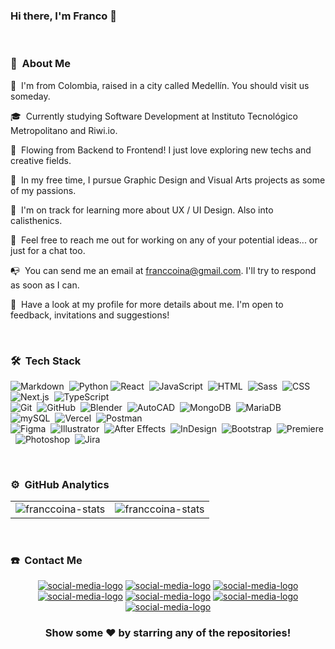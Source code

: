 ### Hi there, I'm Franco 👋

<!--
**franccoina/franccoina** is a ✨ _special_ ✨ repository because its `README.md` (this file) appears on your GitHub profile.

<!-- ## 👋 &nbsp;Hey there! I'm Franco -->

&nbsp;
### 📀 &nbsp;About Me

📍 &nbsp;I'm from Colombia, raised in a city called Medellín. You should visit us someday.

🎓 &nbsp;Currently studying Software Development at Instituto Tecnológico Metropolitano and Riwi.io.

🔎 &nbsp;Flowing from Backend to Frontend! I just love exploring new techs and creative fields.

🌱 &nbsp;In my free time, I pursue Graphic Design and Visual Arts projects as some of my passions.

🧠 &nbsp;I'm on track for learning more about UX / UI Design. Also into calisthenics.

💬 &nbsp;Feel free to reach me out for working on any of your potential ideas... or just for a chat too.

📭 &nbsp;You can send me an email at franccoina@gmail.com. I'll try to respond as soon as I can.

📄 &nbsp;Have a look at my profile for more details about me. I'm open to feedback, invitations and suggestions!

&nbsp;
### 🛠 &nbsp;Tech Stack

![Markdown](https://img.shields.io/badge/-Markdown-05122A?style=flat&logo=markdown)&nbsp;
![Python](https://img.shields.io/badge/-Python-05122A?style=flat&logo=python&logoColor=FFE873)
![React](https://img.shields.io/badge/-React-05122A?style=flat&logo=react&logoColor=FFFFFF)&nbsp;
![JavaScript](https://img.shields.io/badge/-JavaScript-05122A?style=flat&logo=javascript&logoColor=FFD43B)&nbsp;
![HTML](https://img.shields.io/badge/-HTML-05122A?style=flat&logo=HTML5)&nbsp;
![Sass](https://img.shields.io/badge/-Sass-05122A?style=flat&logo=sass&logoColor=C8849F)&nbsp;
![CSS](https://img.shields.io/badge/-CSS-05122A?style=flat&logo=CSS3&logoColor=1572B6)&nbsp;
![Next.js](https://img.shields.io/badge/-Next.js-05122A?style=flat&logo=next.js)&nbsp;
![TypeScript](https://img.shields.io/badge/-TypeScript-05122A?style=flat&logo=typescript)\
![Git](https://img.shields.io/badge/-Git-05122A?style=flat&logo=git)&nbsp;
![GitHub](https://img.shields.io/badge/-GitHub-05122A?style=flat&logo=github)&nbsp;
![Blender](https://img.shields.io/badge/-Blender-05122A?style=flat&logo=blender)&nbsp;
![AutoCAD](https://img.shields.io/badge/-AutoCAD-05122A?style=flat&logo=autocad)&nbsp;
![MongoDB](https://img.shields.io/badge/-MongoDB-05122A?style=flat&logo=mongodb)&nbsp;
![MariaDB](https://img.shields.io/badge/-MariaDB-05122A?style=flat&logo=mariadb)&nbsp;
![mySQL](https://img.shields.io/badge/-mySQL-05122A?style=flat&logo=mysql&logoColor=FF9000)&nbsp;
![Vercel](https://img.shields.io/badge/-Vercel-05122A?style=flat&logo=vercel&logoColor=999999)&nbsp;
![Postman](https://img.shields.io/badge/-Postman-05122A?style=flat&logo=postman)\
![Figma](https://img.shields.io/badge/-Figma-05122A?style=flat&logo=figma&logoColor=FFFFFF)&nbsp;
![Illustrator](https://img.shields.io/badge/-Illustrator-05122A?style=flat&logo=adobe-illustrator)&nbsp;
![After Effects](https://img.shields.io/badge/-After_Effects-05122A?style=flat&logo=adobe-after-effects&logoColor=C8849F)&nbsp;
![InDesign](https://img.shields.io/badge/-InDesign-05122A?style=flat&logo=adobe-indesign)&nbsp;
![Bootstrap](https://img.shields.io/badge/-Bootstrap-05122A?style=flat&logo=bootstrap&logoColor=563D7C)&nbsp;
![Premiere](https://img.shields.io/badge/-Premiere-05122A?style=flat&logo=adobe-premiere-pro)&nbsp;
![Photoshop](https://img.shields.io/badge/-Photoshop-05122A?style=flat&logo=adobe-photoshop)&nbsp;
![Jira](https://img.shields.io/badge/-Jira-05122A?style=flat&logo=jira)&nbsp;

&nbsp;
### ⚙️ &nbsp;GitHub Analytics

<table style="width:100%" align="center">
  <tr>
    <td><img src="https://github-readme-stats.vercel.app/api?username=franccoina&show_icons=true&theme=dark&locale=en&hide_border=true" alt="franccoina-stats"/></td>
    <td><img src="https://github-readme-stats.vercel.app/api/top-langs/?username=franccoina&theme=dark&hide_border=true&langs_count=10&layout=compact" alt="franccoina-stats"></td>
  </tr>
</table>

&nbsp;
### ☎️ &nbsp;Contact Me

<p align="center">
  <a href="https://co.linkedin.com/in/franccoina" target="_blank"><img src="https://img.shields.io/badge/-David Blandón Mena-318A80?style=flat&logo=Linkedin&logoColor=white" alt="social-media-logo"/></a>
  <a href="https://www.facebook.com/franccoico" target="_blank"><img src="https://img.shields.io/badge/-David Blandón Mena-327FE3?style=flat&logo=Facebook&logoColor=white" alt="social-media-logo"/></a>
  <a href="https://www.behance.net/franccoina" target="_blank"><img src="https://img.shields.io/badge/-David Blandón Mena-572364?style=flat&logo=Behance&logoColor=white" alt="social-media-logo"/></a>
  <a href="https://www.artstation.com/franccoina" target="_blank"><img src="https://img.shields.io/badge/-Franccoina-900F10?style=flate&logo=artstation&logoColor=white" alt="social-media-logo"/></a>
  <a href="https://www.reddit.com/user/Franccoina/" target="_blank"><img src="https://img.shields.io/badge/-Franccoina-FC5A00?style=flat&logo=Reddit&logoColor=white" alt="social-media-logo"/></a>
  <a href="https://www.instagram.com/franccoina/" target="_blank"><img src="https://img.shields.io/badge/-Franccoina-FFA900?style=flat&logo=Instagram&logoColor=white" alt="social-media-logo"/></a>
  <a href="https://twitter.com/franccoina" target="_blank"><img src="https://img.shields.io/badge/-Franccoina-777777?style=flate&logo=x&logoColor=white" alt="social-media-logo"/></a>
</p>

<div align="center">

### Show some ❤️ by starring any of the repositories!

</div>

